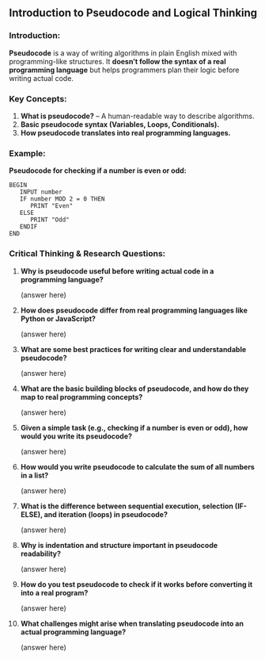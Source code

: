 ## **Introduction to Pseudocode and Logical Thinking**  
### **Introduction:**  
**Pseudocode** is a way of writing algorithms in plain English mixed with programming-like structures. It **doesn’t follow the syntax of a real programming language** but helps programmers plan their logic before writing actual code.

### **Key Concepts:**  
1. **What is pseudocode?** – A human-readable way to describe algorithms.  
2. **Basic pseudocode syntax (Variables, Loops, Conditionals).**  
3. **How pseudocode translates into real programming languages.**

### **Example:**  
**Pseudocode for checking if a number is even or odd:**  
```
BEGIN  
   INPUT number  
   IF number MOD 2 = 0 THEN  
      PRINT "Even"  
   ELSE  
      PRINT "Odd"  
   ENDIF  
END  
```

### **Critical Thinking & Research Questions:**  
1. **Why is pseudocode useful before writing actual code in a programming language?**  

    (answer here)

2. **How does pseudocode differ from real programming languages like Python or JavaScript?**  

    (answer here)

3. **What are some best practices for writing clear and understandable pseudocode?**  

    (answer here)

4. **What are the basic building blocks of pseudocode, and how do they map to real programming concepts?**  

    (answer here)

5. **Given a simple task (e.g., checking if a number is even or odd), how would you write its pseudocode?**  

    (answer here)

6. **How would you write pseudocode to calculate the sum of all numbers in a list?**  

    (answer here)

7. **What is the difference between sequential execution, selection (IF-ELSE), and iteration (loops) in pseudocode?**  

    (answer here)

8. **Why is indentation and structure important in pseudocode readability?**  

    (answer here)

9. **How do you test pseudocode to check if it works before converting it into a real program?**  

    (answer here)

10. **What challenges might arise when translating pseudocode into an actual programming language?**  

    (answer here)